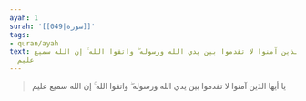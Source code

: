 ```yaml
---
ayah: 1
surah: '[[049|سورة]]'
tags:
- quran/ayah
text: يا أيها الذين آمنوا لا تقدموا بين يدي الله ورسوله ۖ واتقوا الله ۚ إن الله سميع
  عليم
---
```

> يا أيها الذين آمنوا لا تقدموا بين يدي الله ورسوله ۖ واتقوا الله ۚ إن الله سميع عليم
